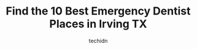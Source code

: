 ---
layout: ampstory
image: https://i0.wp.com/www.depkes.org/wp-content/uploads/2023/06/emergency-dentist-0-in-irving-tx-1685868540.jpeg?resize=640,853
author: techidn
featured: false
description: Discover the impressive array of Emergency Dentist options in Irving TX, where you can find 10 of the largest Emergency Dentist establishments in the area. From renowned classics to hidden g
title: Find the 10 Best Emergency Dentist Places in Irving TX
cover:
   title: Find the 10 Best Emergency Dentist Places in Irving TX
   subtitle: Rickpate
   background: https://www.depkes.org/wp-content/uploads/2023/06/emergency-dentist-0-in-irving-tx-1685868540.jpeg

pages: 
 - layout: thirds
   top: <h1>#1 Dental Emergency Care</h1>
   bottom: "<p>This is a great dental ER. Being a person with dental anxiety, the staff was caring and awesome. From Samantha in the front office, Miriam the dental assistant and Dr. So</p>"
   background: https://www.depkes.org/wp-content/uploads/2023/06/emergency-dentist-1-in-irving-tx-1685868541.png
   backgroundblur: true
 - layout: thirds
   top: <h1>#2 Coolbreeze Dentistry</h1>
   bottom: "<p>I had the best dental appointment. The dentist was excellent. I needed a crown and she did a terrific job. Not only did she do a great job, she followed up with me the da</p>"
   background: https://www.depkes.org/wp-content/uploads/2023/06/emergency-dentist-2-in-irving-tx-1685868542.jpeg
   cta:
      link: https://www.depkes.org/blog/find-the-10-best-emergency-dentist-places-in-irving-tx/
      text: Find the 10 Best Emergency Dentist Places in Irving TX
 - layout: thirds
   top: <h1>#3 Daily Smiles MacArthur Dental and Orthodontics</h1>
   bottom: "<p>3501 N MacArthur Blvd STE 410, Irving, TX 75062, United States</p>"
   background: https://www.depkes.org/wp-content/uploads/2023/06/emergency-dentist-3-in-irving-tx-1685868543.jpeg
   cta:
      link: https://www.depkes.org/blog/find-the-10-best-emergency-dentist-places-in-irving-tx/
      text: Find the 10 Best Emergency Dentist Places in Irving TX
 - layout: thirds
   top: <h1>#4 Irving Dental</h1>
   bottom: "<p>807 N Belt Line Rd, Irving, TX 75061, United States</p>"
   background: https://images.unsplash.com/photo-1496096265110-f83ad7f96608?ixlib=rb-4.0.3&ixid=MnwxMjA3fDB8MHxwaG90by1wYWdlfHx8fGVufDB8fHx8&auto=format&fit=crop&w=640&h=853&q=80
   cta:
      link: https://www.depkes.org/blog/find-the-10-best-emergency-dentist-places-in-irving-tx/
      text: Find the 10 Best Emergency Dentist Places in Irving TX
 - layout: thirds
   top: <h1>#5 Revive Dental of Irving Family Cosmetic Emergency Implants</h1>
   bottom: "<p>3879 Irving Mall Suite K-2A, Irving, TX 75062, United States</p>"
   background: https://images.unsplash.com/photo-1597773150796-e5c14ebecbf5?ixlib=rb-4.0.3&ixid=MnwxMjA3fDB8MHxwaG90by1wYWdlfHx8fGVufDB8fHx8&auto=format&fit=crop&w=640&h=853&q=80
   cta:
      link: https://www.depkes.org/blog/find-the-10-best-emergency-dentist-places-in-irving-tx/
      text: Find the 10 Best Emergency Dentist Places in Irving TX
 - layout: thirds
   top: <h1>#6 Story Dental</h1>
   bottom: "<p>2430 N Story Rd, Irving, TX 75062, United States</p>"
   background: https://images.unsplash.com/photo-1615749413727-825b59a857b5?ixlib=rb-4.0.3&ixid=MnwxMjA3fDB8MHxwaG90by1wYWdlfHx8fGVufDB8fHx8&auto=format&fit=crop&w=640&h=853&q=80
   cta:
      link: https://www.depkes.org/blog/find-the-10-best-emergency-dentist-places-in-irving-tx/
      text: Find the 10 Best Emergency Dentist Places in Irving TX
 - layout: thirds
   top: <h1>#7 HomeTown Dental Irving</h1>
   bottom: "<p>118 E John W Carpenter Fwy APT 170, Irving, TX 75062, United States</p>"
   background: https://images.unsplash.com/photo-1534312527009-56c7016453e6?ixlib=rb-4.0.3&ixid=MnwxMjA3fDB8MHxwaG90by1wYWdlfHx8fGVufDB8fHx8&auto=format&fit=crop&w=640&h=853&q=80
   cta:
      link: https://www.depkes.org/blog/find-the-10-best-emergency-dentist-places-in-irving-tx/
      text: Find the 10 Best Emergency Dentist Places in Irving TX
 - layout: thirds
   middle: Continue reading...
   background: https://images.unsplash.com/photo-1522441815192-d9f04eb0615c?ixlib=rb-4.0.3&ixid=MnwxMjA3fDB8MHxwaG90by1wYWdlfHx8fGVufDB8fHx8&auto=format&fit=crop&w=640&h=853&q=80
   cta:
      link: https://www.depkes.org/blog/find-the-10-best-emergency-dentist-places-in-irving-tx/
      text: Find the 10 Best Emergency Dentist Places in Irving TX
      
---